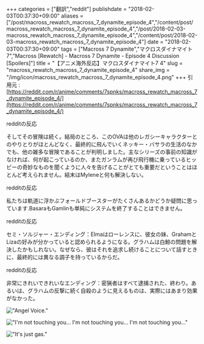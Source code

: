 +++
categories = ["翻訳","reddit"]
publishdate = "2018-02-03T00:37:30+09:00"
aliases = ["/post/macross_rewatch_macross_7_dynamite_episode_4","/content/post/macross_rewatch_macross_7_dynamite_episode_4","/post/2018-02-03-macross_rewatch_macross_7_dynamite_episode_4","/content/post/2018-02-03-macross_rewatch_macross_7_dynamite_episode_4"]
date = "2018-02-03T00:37:30+09:00"
tags = ["Macross 7 Dynamite","マクロスダイナマイト7","Macross [Rewatch] - Macross 7 Dynamite - Episode 4 Discussion [Spoilers]"]
title = "【アニメ海外反応】マクロスダイナマイト7 4"
slug = "macross_rewatch_macross_7_dynamite_episode_4"
share_img = "/img/icon/macross_rewatch_macross_7_dynamite_episode_4.png"
+++
引用元 : [https://reddit.com/r/anime/comments/7spnks/macross_rewatch_macross_7_dynamite_episode_4/](https://reddit.com/r/anime/comments/7spnks/macross_rewatch_macross_7_dynamite_episode_4/)

<p><span class="reddit-comment">redditの反応</span></p>そしてその冒険は続く。結局のところ、このOVAは他のレガシーキャラクターとのやりとりがほとんどなく、最終的に飛んでいくネッキー・バサラの生活のなかでも、他の雑多な冒険であることが判明しました。主なシリーズの事前の知識がなければ、何が起こっているのか、またガンラムが再び飛行機に乗っているヒッピーの奇妙なものを聞くように人々を告げることがとても重要だということはほとんど考えられません。結末はMyleneと何も解決しない。

<p><span class="reddit-comment">redditの反応</span></p>私たちは軌道に浮かぶフォールドブースターがたくさんあるかどうか疑問に思っています.BasaraもGamlinも単純にシステムを終了することはできません。

<p><span class="reddit-comment">redditの反応</span></p>セミ・ソルジャー・エンディング：Elmaはローレンスに、彼女の妹、GrahamとLizaの好みが分かっていると認められるようになる。グラハムは白鯨の問題を解決したかもしれない。なぜなら、彼はそれを追求し続けることについて話すときに、最終的には異なる調子を持っているからだ。

<p><span class="reddit-comment">redditの反応</span></p>非常にきれいできれいなエンディング：密猟者はすべて逮捕された、終わり。あるいは、グラハムの反撃に続く自殺のように見えるものは、実際にはあまり効果がなかった。

!["Angel Voice."](https://i.imgur.com/J85AUlb.jpg)

!["I'm not touching you... I'm not touching you... I'm not touching you..."](https://i.imgur.com/Y47jCAL.jpg)

!["It's just gas."](https://i.imgur.com/PCTDVGB.jpg)
